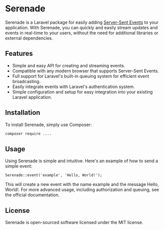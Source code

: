 # Serenade

Serenade is a Laravel package for easily adding [Server-Sent Events](https://developer.mozilla.org/en-US/docs/Web/API/Server-sent_events) to your application. With Serenade, you can quickly and easily stream updates and events in real-time to your users, without the need for additional libraries or external dependencies.

## Features

* Simple and easy API for creating and streaming events.
* Compatible with any modern browser that supports Server-Sent Events.
* Full support for Laravel's built-in queuing system for efficient event broadcasting.
* Easily integrate events with Laravel's authentication system.
* Simple configuration and setup for easy integration into your existing Laravel application.

## Installation

To install Serenade, simply use Composer:

```bash
composer require ....
```

## Usage
Using Serenade is simple and intuitive. Here's an example of how to send a simple event:

```
Serenade::event('example', 'Hello, World!');
```

This will create a new event with the name example and the message Hello, World!. For more advanced usage, including authorization and queuing, see the official documentation.

## License

Serenade is open-sourced software licensed under the MIT license.
